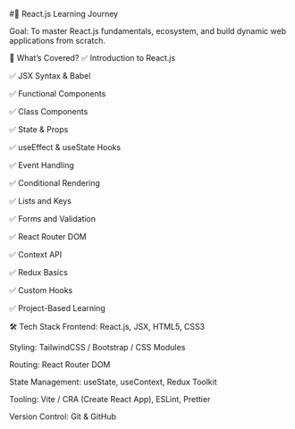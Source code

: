 ﻿#📘 React.js Learning Journey

Goal: To master React.js fundamentals, ecosystem, and build dynamic web applications from scratch.

🚀 What’s Covered?
✅ Introduction to React.js

✅ JSX Syntax & Babel

✅ Functional Components

✅ Class Components

✅ State & Props

✅ useEffect & useState Hooks

✅ Event Handling

✅ Conditional Rendering

✅ Lists and Keys

✅ Forms and Validation

✅ React Router DOM

✅ Context API

✅ Redux Basics

✅ Custom Hooks

✅ Project-Based Learning

🛠️ Tech Stack
Frontend: React.js, JSX, HTML5, CSS3

Styling: TailwindCSS / Bootstrap / CSS Modules

Routing: React Router DOM

State Management: useState, useContext, Redux Toolkit

Tooling: Vite / CRA (Create React App), ESLint, Prettier

Version Control: Git & GitHub


